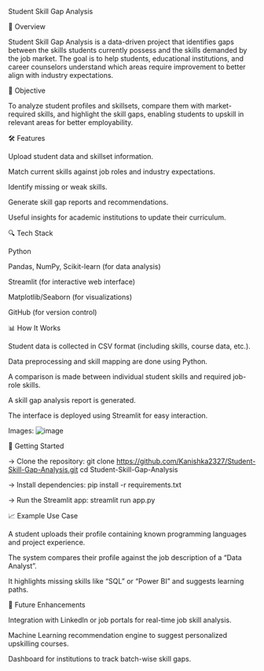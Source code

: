 Student Skill Gap Analysis


📌 Overview


Student Skill Gap Analysis is a data-driven project that identifies gaps between the skills students currently possess and the skills demanded by the job market. The goal is to help students, educational institutions, and career counselors understand which areas require improvement to better align with industry expectations.

🧠 Objective


To analyze student profiles and skillsets, compare them with market-required skills, and highlight the skill gaps, enabling students to upskill in relevant areas for better employability.

🛠️ Features


Upload student data and skillset information.

Match current skills against job roles and industry expectations.

Identify missing or weak skills.

Generate skill gap reports and recommendations.

Useful insights for academic institutions to update their curriculum.

🔍 Tech Stack


Python

Pandas, NumPy, Scikit-learn (for data analysis)

Streamlit (for interactive web interface)

Matplotlib/Seaborn (for visualizations)

GitHub (for version control)

📊 How It Works


Student data is collected in CSV format (including skills, course data, etc.).

Data preprocessing and skill mapping are done using Python.

A comparison is made between individual student skills and required job-role skills.

A skill gap analysis report is generated.

The interface is deployed using Streamlit for easy interaction.

Images:
![image](https://github.com/user-attachments/assets/55faf02e-caa9-4609-95c4-97ae1a602af4)


🚀 Getting Started


-> Clone the repository:
git clone https://github.com/Kanishka2327/Student-Skill-Gap-Analysis.git
cd Student-Skill-Gap-Analysis

-> Install dependencies:
pip install -r requirements.txt

-> Run the Streamlit app:
streamlit run app.py

📈 Example Use Case


A student uploads their profile containing known programming languages and project experience.

The system compares their profile against the job description of a “Data Analyst”.

It highlights missing skills like “SQL” or “Power BI” and suggests learning paths.

🎯 Future Enhancements


Integration with LinkedIn or job portals for real-time job skill analysis.

Machine Learning recommendation engine to suggest personalized upskilling courses.

Dashboard for institutions to track batch-wise skill gaps.
